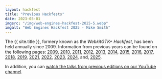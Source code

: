 ```yaml
---
layout: hackfest
title: "Previous Hackfests"
date: 2023-05-01
imgsrc: "/img/web-engines-hackfest-2025-5.webp"
imgalt: "Web Engines Hackfest 2025 - Mike Smith"
---
```


The {{ site.title }}, formery known as the *WebkitGTK+ Hackfest*, has been held annually since 2009. Information from previous years can be found on the following pages: [2009](https://wiki.gnome.org/Projects/WebKitGtk/Hackfest2009), [2010](https://wiki.gnome.org/Hackfests/WebKitGTK2010), [2011](https://wiki.gnome.org/Hackfests/WebKitGTK2011), [2012](https://wiki.gnome.org/Hackfests/WebKitGTK2012), [2013](https://wiki.gnome.org/Hackfests/WebKitGTK2013), [2014](http://www.webengineshackfest.org/2014/), [2015](http://www.webengineshackfest.org/2015/), [2016](http://www.webengineshackfest.org/2016/), [2017](http://www.webengineshackfest.org/2017/), [2018](http://www.webengineshackfest.org/2018/), [2019](http://www.webengineshackfest.org/2019/), [2021](http://www.webengineshackfest.org/2021/), [2022](http://www.webengineshackfest.org/2022/), [2023](http://www.webengineshackfest.org/2023/), [2024](http://www.webengineshackfest.org/2024/), and, [2025](http://www.webengineshackfest.org/2025/).

In addition, you can [watch the talks from previous editions on our YouTube channel](https://www.youtube.com/channel/UCPQ8NaRSfsGei1j1meO4pNg).

